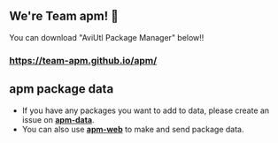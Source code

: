 ## We're Team apm! 🍎

You can download "AviUtl Package Manager" below!!

### https://team-apm.github.io/apm/

## apm package data

- If you have any packages you want to add to data, please create an issue on [**apm-data**](https://github.com/team-apm/apm-data).
- You can also use [**apm-web**](https://team-apm.github.io/apm-web/) to make and send package data.

<!--

**Here are some ideas to get you started:**

🙋‍♀️ A short introduction - what is your organization all about?
🌈 Contribution guidelines - how can the community get involved?
👩‍💻 Useful resources - where can the community find your docs? Is there anything else the community should know?
🍿 Fun facts - what does your team eat for breakfast?
🧙 Remember, you can do mighty things with the power of [Markdown](https://docs.github.com/github/writing-on-github/getting-started-with-writing-and-formatting-on-github/basic-writing-and-formatting-syntax)
-->
